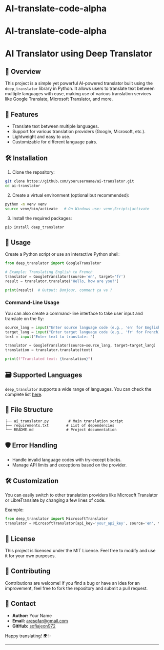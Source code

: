 # AI-translate-code-alpha
# AI-translate-code-alpha
# AI Translator using Deep Translator

## 📖 Overview
This project is a simple yet powerful AI-powered translator built using the `deep_translator` library in Python. It allows users to translate text between multiple languages with ease, making use of various translation services like Google Translate, Microsoft Translator, and more.

## 🚀 Features
- Translate text between multiple languages.
- Support for various translation providers (Google, Microsoft, etc.).
- Lightweight and easy to use.
- Customizable for different language pairs.

## 🛠️ Installation

1. Clone the repository:
```bash
git clone https://github.com/yourusername/ai-translator.git
cd ai-translator
```

2. Create a virtual environment (optional but recommended):
```bash
python -m venv venv
source venv/bin/activate   # On Windows use: venv\Scripts\activate
```

3. Install the required packages:
```bash
pip install deep_translator
```

## 🧠 Usage

Create a Python script or use an interactive Python shell:

```python
from deep_translator import GoogleTranslator

# Example: Translating English to French
translator = GoogleTranslator(source='en', target='fr')
result = translator.translate("Hello, how are you?")

print(result)  # Output: Bonjour, comment ça va ?
```

### Command-Line Usage
You can also create a command-line interface to take user input and translate on the fly:

```python
source_lang = input("Enter source language code (e.g., 'en' for English): ")
target_lang = input("Enter target language code (e.g., 'fr' for French): ")
text = input("Enter text to translate: ")

translator = GoogleTranslator(source=source_lang, target=target_lang)
translation = translator.translate(text)

print(f"Translated text: {translation}")
```

## 🗃️ Supported Languages
`deep_translator` supports a wide range of languages. You can check the complete list [here](https://github.com/nidhaloff/deep-translator).

## 📂 File Structure
```
├── ai_translator.py         # Main translation script
├── requirements.txt        # List of dependencies
└── README.md               # Project documentation
```

## 🛡️ Error Handling
- Handle invalid language codes with try-except blocks.
- Manage API limits and exceptions based on the provider.

## 🛠️ Customization
You can easily switch to other translation providers like Microsoft Translator or LibreTranslate by changing a few lines of code.

Example:
```python
from deep_translator import MicrosoftTranslator
translator = MicrosoftTranslator(api_key='your_api_key', source='en', target='es')
```

## 📜 License
This project is licensed under the MIT License. Feel free to modify and use it for your own purposes.

## 🤝 Contributing
Contributions are welcome! If you find a bug or have an idea for an improvement, feel free to fork the repository and submit a pull request.

## 📩 Contact
- **Author:** Your Name
- **Email:** aresofar@gmail.com
- **GitHub:** [sofiajeon972](https://github.com/sofiajeon972)

Happy translating! 🌍✨

---


